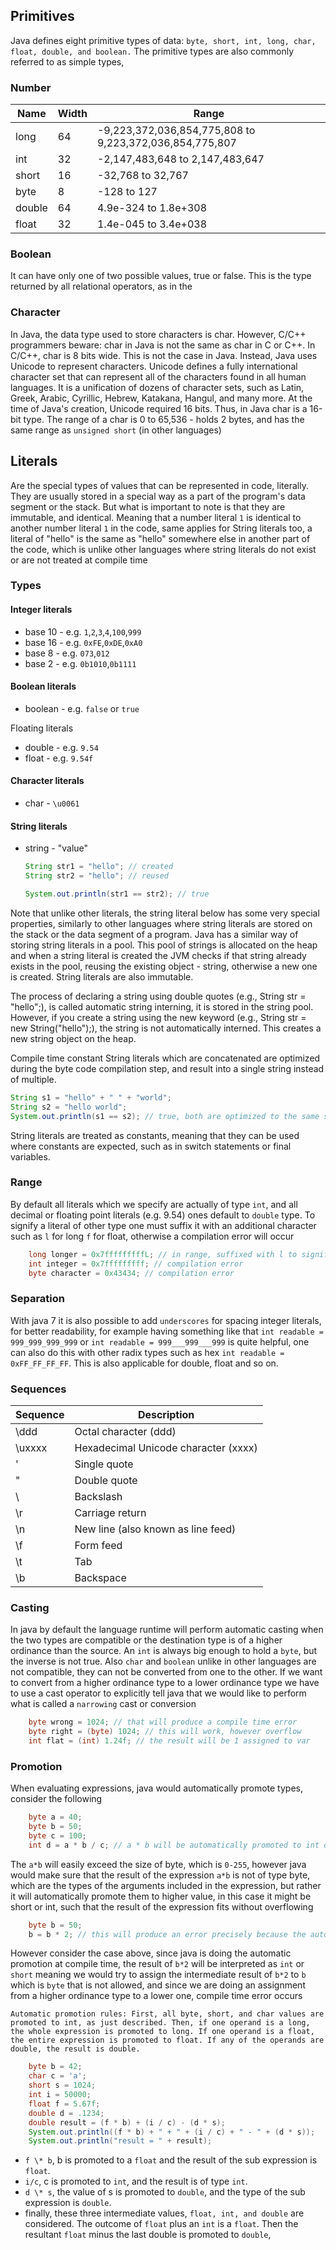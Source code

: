 ## Primitives

Java defines eight primitive types of data: `byte, short, int, long, char, float, double, and boolean.`
The primitive types are also commonly referred to as simple types,

### Number

| Name   | Width | Range                                                   |
| ------ | ----- | ------------------------------------------------------- |
| long   | 64    | -9,223,372,036,854,775,808 to 9,223,372,036,854,775,807 |
| int    | 32    | -2,147,483,648 to 2,147,483,647                         |
| short  | 16    | -32,768 to 32,767                                       |
| byte   | 8     | -128 to 127                                             |
| double | 64    | 4.9e-324 to 1.8e+308                                    |
| float  | 32    | 1.4e-045 to 3.4e+038                                    |

### Boolean

It can have only one of two possible values, true or false. This is the type returned by all relational operators, as in
the

### Character

In Java, the data type used to store characters is char. However, C/C++ programmers beware: char in Java is not the same
as char in C or C++. In C/C++, char is 8 bits wide. This is not the case in Java. Instead, Java uses Unicode to
represent characters. Unicode defines a fully international character set that can represent all of the characters found
in all human languages. It is a unification of dozens of character sets, such as Latin, Greek, Arabic, Cyrillic, Hebrew,
Katakana, Hangul, and many more. At the time of Java's creation, Unicode required 16 bits. Thus, in Java char is a
16-bit type. The range of a char is 0 to 65,536 - holds 2 bytes, and has the same range as `unsigned short` (in other
languages)

## Literals

Are the special types of values that can be represented in code, literally. They are usually stored in a special way
as a part of the program's data segment or the stack. But what is important to note is that they are immutable, and
identical. Meaning that a number literal `1` is identical to another number literal `1` in the code, same applies
for String literals too, a literal of "hello" is the same as "hello" somewhere else in another part of the code,
which is unlike other languages where string literals do not exist or are not treated at compile time

### Types

#### Integer literals

-   base 10 - e.g. `1`,`2`,`3`,`4`,`100`,`999`
-   base 16 - e.g. `0xFE`,`0xDE`,`0xA0`
-   base 8 - e.g. `073`,`012`
-   base 2 - e.g. `0b1010`,`0b1111`

#### Boolean literals

-   boolean - e.g. `false` or `true`

Floating literals

-   double - e.g. `9.54`
-   float - e.g. `9.54f`

#### Character literals

-   char - `\u0061`

#### String literals

-   string - "value"

    ```java
    String str1 = "hello"; // created
    String str2 = "hello"; // reused

    System.out.println(str1 == str2); // true
    ```

Note that unlike other literals, the string literal below has some very special properties, similarly to other
languages where string literals are stored on the stack or the data segment of a program. Java has a similar way of
storing string literals in a pool. This pool of strings is allocated on the heap and when a string literal is
created the JVM checks if that string already exists in the pool, reusing the existing object - string, otherwise a
new one is created. String literals are also immutable.

The process of declaring a string using double quotes (e.g., String str = "hello";), is called automatic string
interning, it is stored in the string pool. However, if you create a string using the new keyword (e.g., String str
= new String("hello");), the string is not automatically interned. This creates a new string object on the heap.

Compile time constant String literals which are concatenated are optimized during the byte code compilation step, and
result into a single string instead of multiple.

```java
String s1 = "hello" + " " + "world";
String s2 = "hello world";
System.out.println(s1 == s2); // true, both are optimized to the same string literal
```

String literals are treated as constants, meaning that they can be used where constants are expected, such as in switch
statements or final variables.

### Range

By default all literals which we specify are actually of type `int`, and all decimal or floating point literals (e.g.
9.54) ones default to `double` type. To signify a literal of other type one must suffix it with an additional character
such as `l` for long `f` for float, otherwise a compilation error will occur

```java
    long longer = 0x7fffffffffL; // in range, suffixed with l to signify it is long
    int integer = 0x7fffffffff; // compilation error
    byte character = 0x43434; // compilation error
```

### Separation

With java 7 it is also possible to add `underscores` for spacing integer literals, for better readability, for
example having something like that `int readable = 999_999_999_999` or `int readable = 999___999___999` is quite
helpful, one can also do this with other radix types such as hex `int readable = 0xFF_FF_FF_FF`. This is also
applicable for double, float and so on.

### Sequences

| Sequence | Description                          |
| -------- | ------------------------------------ |
| \ddd     | Octal character (ddd)                |
| \uxxxx   | Hexadecimal Unicode character (xxxx) |
| \'       | Single quote                         |
| \"       | Double quote                         |
| \\       | Backslash                            |
| \r       | Carriage return                      |
| \n       | New line (also known as line feed)   |
| \f       | Form feed                            |
| \t       | Tab                                  |
| \b       | Backspace                            |

### Casting

In java by default the language runtime will perform automatic casting when the two types are compatible or the
destination type is of a higher ordinance than the source. An `int` is always big enough to hold a `byte`, but the
inverse is not true. Also `char` and `boolean` unlike in other languages are not compatible, they can not be converted
from one to the other. If we want to convert from a higher ordinance type to a lower ordinance type we have to use a
cast operator to explicitly tell java that we would like to perform what is called a `narrowing` cast or conversion

```java
    byte wrong = 1024; // that will produce a compile time error
    byte right = (byte) 1024; // this will work, however overflow
    int flat = (int) 1.24f; // the result will be 1 assigned to var
```

### Promotion

When evaluating expressions, java would automatically promote types, consider the following

```java
    byte a = 40;
    byte b = 50;
    byte c = 100;
    int d = a * b / c; // a * b will be automatically promoted to int during compile time
```

The `a*b` will easily exceed the size of byte, which is `0-255`, however java would make sure that the result of the
expression `a*b` is not of type byte, which are the types of the arguments included in the expression, but rather it
will automatically promote them to higher value, in this case it might be short or int, such that the result of the
expression fits without overflowing

```java
    byte b = 50;
    b = b * 2; // this will produce an error precisely because the automatic promotion.
```

However consider the case above, since java is doing the automatic promotion at compile time, the result of `b*2` will
be interpreted as `int` or `short` meaning we would try to assign the intermediate result of `b*2` to `b` which is
`byte` that is not allowed, and since we are doing an assignment from a higher ordinance type to a lower one, compile
time error occurs

`Automatic promotion rules: First, all byte, short, and char values are promoted to int, as just described. Then, if one
operand is a long, the whole expression is promoted to long. If one operand is a float, the entire expression is
promoted to float. If any of the operands are double, the result is double.`

```java
    byte b = 42;
    char c = 'a';
    short s = 1024;
    int i = 50000;
    float f = 5.67f;
    double d = .1234;
    double result = (f * b) + (i / c) - (d * s);
    System.out.println((f * b) + " + " + (i / c) + " - " + (d * s));
    System.out.println("result = " + result);
```

-   `f \* b`, b is promoted to a `float` and the result of the sub expression is `float`.
-   `i/c`, c is promoted to `int`, and the result is of type `int`.
-   `d \* s`, the value of s is promoted to `double`, and the type of the sub expression is `double`.
-   finally, these three intermediate values, `float, int, and double` are considered. The
    outcome of `float` plus an `int` is a `float`. Then the resultant `float` minus the last double is
    promoted to `double`,

